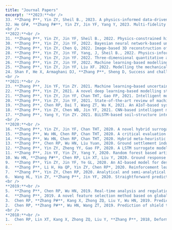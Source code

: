 ```yaml
---
title: "Journal Papers"
excerpt: '**2023:**<br />
33.	**Zhang P**, Yin ZY, Sheil B., 2023. A physics-informed data-driven approach for consolidation analysis. Géotechnique, https://doi.org/10.1680/jgeot.22.00046<br />
32.	He GF#, **Zhang P#**, Yin ZY, Jin YF, Yang Y, 2023. Multi-fidelity data-driven modelling of rate-dependent behaviour of soft clays. *Georisk: Assessment and Management of Risk for Engineered Systems and Geohazards*, [Download](https://doi.org/10.1080/17499518.2022.2149815)<br />
<br />
**2022:**<br />
31.	**Zhang P**, Yin ZY, Jin YF, Sheil B., 2022. Physics-constrained hierarchical data-driven modelling framework for complex path‐dependent behaviour of soils. *International Journal for Numerical and Analytical Methods in Geomechanics*, 46(10), 1831-1850<br />
30.	**Zhang P**, Yin ZY, Jin YF, 2022. Bayesian neural network-based uncertainty modelling: application to soil compressibility and undrained shear strength prediction. *Canadian Geotechnical Journal*, 59, 546-557<br />
29.	**Zhang P**, Yin ZY, Chen Q, 2022. Image-based 3D reconstruction of granular grains via hybrid algorithm and level set with convolution kernel. *Journal of Geotechnical and Geoenvironmental Engineering-ASCE*, 148(5), 04022021<br />
28.	**Zhang P**, Yin ZY, Jin YF, Yang, J, Sheil B., 2022. Physics-informed multi-fidelity residual neural networks for hydromechanical modelling of granular soils and foundation considering internal erosion. *Journal of Engineering Mechanics-ASCE*, 148(4), 04022015 (☆Editor’s Choice, April 2022)<br />
27.	**Zhang P**, Yin ZY, Jin YF. 2022. Three-dimensional quantitative analysis on granular particle shape using convolutional neural network. *International Journal for Numerical and Analytical Methods in Geomechanics*, 46(1), 187-204<br />
26.	**Zhang P**, Yin ZY, Jin YF, 2022. Machine learning-based modelling of soil properties for geotechnical design: review, tool development and comparison. *Archives of Computational Methods in Engineering*, 29, 1229-1245<br />
25.	**Zhang P**, Yin ZY, Jin YF, Liu XF. 2022. Modelling the mechanical behaviour of soils using machine learning algorithms with explicit formulations. *Acta Geotechnica*, 17, 1403-1422<br />
24.	Shan F, He X, Armaghani DJ, **Zhang P**, Sheng D, Success and challenges in predicting TBM penetration rate using recurrent neural networks, *Tunnelling and Underground Space Technology*, 130, 104728<br />
<br />
**2021:**<br />
23.	**Zhang P**, Jin YF, Yin ZY. 2021. Machine learning–based uncertainty modeling of mechanical properties of soft clays relating to time-dependent behavior and its application. *International Journal for Numerical and Analytical Methods in Geomechanics*, 45(11), 1588-1602<br />
22.	**Zhang P**, Yin ZY, 2021. A novel deep learning-based modelling strategy from image of particles to mechanical properties for granular materials with CNN and BiLSTM. *Computer Methods in Applied Mechanics and Engineering*, 382, 113858<br />
21.	**Zhang P**, Yin ZY, Jin YF, Chan THT, Gao FP, 2021. Intelligent modelling of clay compressibility using hybrid meta-heuristic and machine learning algorithms. *Geoscience Frontiers*, 12, 1, 441-452 (☆ESI Highly Cited Paper)<br />
20.	**Zhang P**, Yin ZY, Jin YF, 2021. State-of-the-art review of machine learning applications in constitutive modeling of soils. *Archives of Computational Methods in Engineering*, 28(5), 3661-3686<br />
19.	**Zhang P**, Chen RP, Dai T, Wang ZT, Wu K, 2021. An AIoT-based system for real-time monitoring of tunnel construction. *Tunnelling and Underground Space Technology*, 109, 103766<br />
18.	**Zhang P**, Yin ZY, Chen WB, Jin YF, 2021. CNN-based intelligent method for identifying GSD of granular soils. *International Journal of Geomechanics-ASCE*, 21(12), 04021229<br />
17.	**Zhang P**, Yang Y, Yin ZY. 2021. BiLSTM-based soil–structure interface modeling. *International Journal of Geomechanics-ASCE*, 21(7), 04021096<br />
<br />
**2020:**<br />
16.	**Zhang P**, Yin ZY, Jin YF, Chan THT, 2020. A novel hybrid surrogate intelligent model for creep index prediction based on particle swarm optimization and random forest. *Engineering Geology*. 265, 105328 (☆ESI Hot Paper)<br />
15.	**Zhang P**, Wu HN, Chen RP, Chan THT, 2020. A critical evaluation of machine learning and deep learning in shield-ground interaction prediction. *Tunnelling and Underground Space Technology*, 106, 103593 <br />
14.	**Zhang P**, Wu HN, Chen RP, Chan THT, 2020. Hybrid meta-heuristic and machine learning algorithms for tunneling-induced settlement prediction: a comparative study. *Tunnelling and Underground Space Technology*, 99, 103383<br />
13.	**Zhang P**, Chen RP, Wu HN, Liu Yuan, 2020. Ground settlement induced by tunneling crossing interface of water-bearing mixed ground: a lesson from Changsha, China. *Tunnelling and Underground Space Technology*, 96, 103224<br />
12.	**Zhang P**, Yin ZY, Zheng YY, Gao FP, 2020. A LSTM surrogate modelling approach for caisson foundations. *Ocean Engineering*, 204, 107263<br />
11.	**Zhang P**, Jin YF, Yin ZY, Yang Y, 2020. Random forest based artificial intelligent model for predicting failure envelopes of caisson foundations in sand. *Applied Ocean Research*, 101, 102223<br />
10.	Wu HN, **Zhang P#**, Chen RP, Lin XT, Liu Y, 2020. Ground response to horizontal spoil discharge jet grouting with impacts on the existing tunnels. *Journal of Geotechnical and Geoenvironmental Engineeering-ASCE*, 146(7), 05020006<br />
9.	**Zhang P**, Yin ZY, Jin YF, Ye GL, 2020. An AI-based model for describing cyclic characteristics of granular materials. *International Journal for Numerical and Analytical Methods in Geomechanics*, 44, 9: 1315-1335<br />
8.	**Zhang P**, Li H, Ha QP, Yin ZY, Chen RP*, 2020. Reinforcement learning based optimizer for improvement of predicting tunneling-induced ground responses. *Advanced Engineering Informatics*, 45, 101097<br />
7.	**Zhang P**, Yin ZY, Chen RP, 2020. Analytical and semi-analytical solutions for describing tunneling-induced transverse and longitudinal settlement troughs. *International Journal of Geomechanics-ASCE*, 20(8), 04020126<br />
6.	Wang HL, Yin ZY, **Zhang P**, Jin YF, 2020. Straightforward prediction for air-entry value of compacted soils using machine learning algorithms. *Engineering Geology*, 279, 105911<br />
<br />
**2019:**<br />
5.	**Zhang P**, Chen RP, Wu HN, 2019. Real-time analysis and regulation of EPB shield steering using random forest. *Automation in Construction*. 106, 101860<br />
4.	**Zhang P**, 2019. A novel feature selection method based on global sensitivity analysis with application in machine learning-based prediction model. *Applied Soft Computing*. 85, 105859<br />
3.	Chen RP, **Zhang P#**, Kang X, Zhong ZQ, Liu Y, Wu HN, 2019. Prediction of maximum surface settlement caused by EPB shield tunneling with ANN methods. *Soils and Foundations*. 59, 284–295 (☆ESI Highly Cited Paper)<br />
2.	Chen RP, **Zhang P#**, Wu HN, Wang ZT, 2019. Prediction of shield tunneling-induced ground settlement using machine learning techniques. *Frontiers of structural and Civil Engineering*. 13(6), 1363–1378 (☆Editor’s Choice)<br />
<br />
**2018:**<br />
1.	Chen RP, Lin XT, Kang X, Zhong ZQ, Liu Y, **Zhang P**, 2018, Deformation and stress characteristics of existing twin tunnels induced by close-distance EPBS under-crossing. *Tunnelling and Underground Space Technology*, 82, 468-481'
---
```

